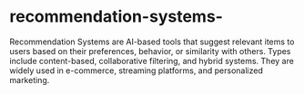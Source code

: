 # recommendation-systems-
Recommendation Systems are AI-based tools that suggest relevant items to users based on their preferences, behavior, or similarity with others. Types include content-based, collaborative filtering, and hybrid systems. They are widely used in e-commerce, streaming platforms, and personalized marketing.
